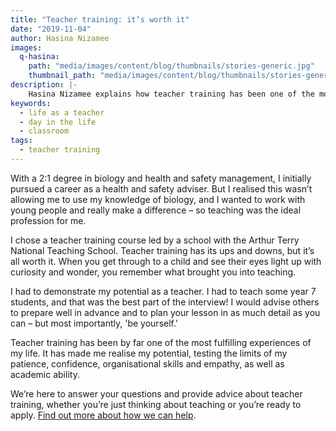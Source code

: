 ```yaml
---
title: "Teacher training: it’s worth it"
date: "2019-11-04"
author: Hasina Nizamee
images:
  q-hasina:
    path: "media/images/content/blog/thumbnails/stories-generic.jpg"
    thumbnail_path: "media/images/content/blog/thumbnails/stories-generic.jpg"
description: |-
    Hasina Nizamee explains how teacher training has been one of the most fulfilling experiences of her life, helping her realise her potential.
keywords:
  - life as a teacher
  - day in the life
  - classroom
tags:
  - teacher training
---
```


With a 2:1 degree in biology and health and safety management, I initially pursued a career as a health and safety adviser. But I realised this wasn’t allowing me to use my knowledge of biology, and I wanted to work with young people and really make a difference – so teaching was the ideal profession for me.

I chose a teacher training course led by a school with the Arthur Terry National Teaching School. Teacher training has its ups and downs, but it’s all worth it. When you get through to a child and see their eyes light up with curiosity and wonder, you remember what brought you into teaching.

I had to demonstrate my potential as a teacher. I had to teach some year 7 students, and that was the best part of the interview! I would advise others to prepare well in advance and to plan your lesson in as much detail as you can – but most importantly, 'be yourself.'

Teacher training has been by far one of the most fulfilling experiences of my life. It has made me realise my potential, testing the limits of my patience, confidence, organisational skills and empathy, as well as academic ability.

We’re here to answer your questions and provide advice about teacher training, whether you’re just thinking about teaching or you’re ready to apply. [Find out more about how we can help](/help-and-advice).
